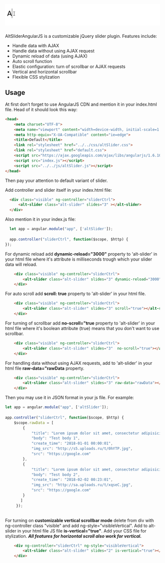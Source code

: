 # ![](https://github.com/Trixwell/altSliderAngular/blob/master/gif/slider.gif) 

AltSliderAngularJS is a customizable jQuery slider plugin. Features include:

* Handle data with AJAX
* Handle data without using AJAX request
* Dynamic reload of data (using AJAX)
* Auto scroll function
* Elastic configuration: turn of scrollbar or AJAX requests
* Vertical and horizontal scrollbar
* Flexible CSS stylization

## Usage


At first don’t forget to use AngularJS CDN and mention it in your index.html file. Head of it should look this way:

```html
<head>
    <meta charset="UTF-8">
    <meta name="viewport" content="width=device-width, initial-scale=1.0">
    <meta http-equiv="X-UA-Compatible" content="ie=edge">
    <title>Default</title>
    <link rel="stylesheet" href="../../css/altSlider.css">
    <link rel="stylesheet" href="default.css">
    <script src="https://ajax.googleapis.com/ajax/libs/angularjs/1.6.10/angular.min.js"></script>
    <script src="index.js"></script>
    <script src="../../js/altSlider.js"></script>
</head>
```

Then pay your attention to default variant of slider.

Add controller and slider itself in your index.html file:

```html
  <div class="visible" ng-controller="sliderCtrl">
      <alt-slider class="alt-slider" slides="3" ></alt-slider>
  </div>
```
Also mention it in your index.js file:
```js
  let app = angular.module("app", ['altSlider']);

  app.controller("sliderCtrl", function($scope, $http) {
});
```

For dynamic reload add **dynamic-reload="3000"** property to 'alt-slider' in your html file where it's attribute is milliseconds trough which your slider data will reload.

```html
    <div class="visible" ng-controller="sliderCtrl">
        <alt-slider class="alt-slider" slides="3" dynamic-reload="3000"></alt-slider>
    </div>
```
For auto scroll add **scroll: true** property to 'alt-slider' in your html file.
```html
    <div class="visible" ng-controller="sliderCtrl">
        <alt-slider class="alt-slider" slides="3" scroll="true"></alt-slider>
    </div>
```
For turning of scrollbar add **no-scroll="true** property to 'alt-slider' in your html file where it's boolean attribute (true) means that you don't want to use scrollbar. 
```html
    <div class="visible" ng-controller="sliderCtrl">
        <alt-slider class="alt-slider" slides="3"  no-scroll="true"></alt-slider>
    </div>
```

For handling data without using AJAX requests, add to 'alt-slider' in your html file **raw-data="rawData** property. 
```html
    <div class="visible" ng-controller="sliderCtrl">
        <alt-slider class="alt-slider" slides="3" raw-data="rawData"></alt-slider>
    </div>
```
Then you may use it in JSON format in your js file. For example: 
```js
let app = angular.module("app", ['altSlider']);

app.controller("sliderCtrl", function($scope, $http) {
    $scope.rawData = [
        {
            "title": "Lorem ipsum dolor sit amet, consectetur adipisicing elit. A animi at corporis dignissimos error, facilis ipsum iste iusto, labore minima, nihil obcaecati placeat possimus quasi qui rem saepe soluta voluptates.",
            "body": "Test body 1",
            "create_time": "2018-01-01 00:00:01",
            "img_src": "http://s5.uploads.ru/t/0hYTP.jpg",
            "src": "https://google.com"
        },
        {
            "title": "Lorem ipsum dolor sit amet, consectetur adipisicing elit. A animi at corporis dignissimos error, facilis ipsum iste iusto, labore minima, nihil obcaecati placeat possimus quasi qui rem saepe soluta voluptates.",
            "body": "Test body 2",
            "create_time": "2018-02-02 00:23:01",
            "img_src": "http://sa.uploads.ru/t/xqseC.jpg",
            "src": "https://google.com"
        }
       ]
     });
     
```
For turning on **customizable vertical scrollbar mode**  delete from div with ng-controller class "visible" and add ng-style="visibleVertical". Add to alt-slider in your html file JS file **is-vertical="true"**. Add your CSS file for stylization. **_All features for horizontal scroll also work for vertical._**

```html
    <div ng-controller="sliderCtrl" ng-style="visibleVertical">
        <alt-slider class="alt-slider" slides="2" is-vertical="true"></alt-slider>
    </div>
```
